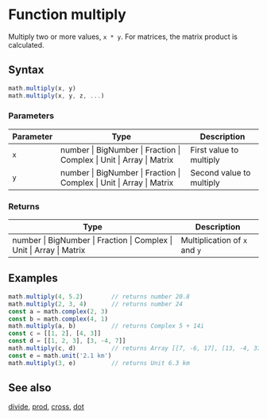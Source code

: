 <!-- Note: This file is automatically generated from source code comments. Changes made in this file will be overridden. -->
# Function multiply
Multiply two or more values, `x * y`.
For matrices, the matrix product is calculated.
## Syntax
```js
math.multiply(x, y)
math.multiply(x, y, z, ...)
```
### Parameters
Parameter | Type | Description
--------- | ---- | -----------
`x` | number &#124; BigNumber &#124; Fraction &#124; Complex &#124; Unit &#124; Array &#124; Matrix | First value to multiply
`y` | number &#124; BigNumber &#124; Fraction &#124; Complex &#124; Unit &#124; Array &#124; Matrix | Second value to multiply
### Returns
Type | Description
---- | -----------
number &#124; BigNumber &#124; Fraction &#124; Complex &#124; Unit &#124; Array &#124; Matrix | Multiplication of `x` and `y`
## Examples
```js
math.multiply(4, 5.2)        // returns number 20.8
math.multiply(2, 3, 4)       // returns number 24
const a = math.complex(2, 3)
const b = math.complex(4, 1)
math.multiply(a, b)          // returns Complex 5 + 14i
const c = [[1, 2], [4, 3]]
const d = [[1, 2, 3], [3, -4, 7]]
math.multiply(c, d)          // returns Array [[7, -6, 17], [13, -4, 33]]
const e = math.unit('2.1 km')
math.multiply(3, e)          // returns Unit 6.3 km
```
## See also
[divide](divide.md),
[prod](prod.md),
[cross](cross.md),
[dot](dot.md)
